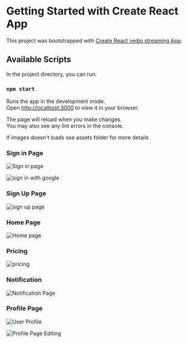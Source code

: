 # Getting Started with Create React App

This project was bootstrapped with [Create React vedio streaming App](https://github.com/facebook/create-react-app).

## Available Scripts

In the project directory, you can run:

### `npm start`

Runs the app in the development mode.\
Open [http://localhost:3000](http://localhost:3000) to view it in your browser.

The page will reload when you make changes.\
You may also see any lint errors in the console.

If images doesn't loads see assets folder for more details

### Sign in Page

![Sign in page](D:\vedioapp\client\src\assests\signin.jpg)<br/>

![sign in with google](D:\vedioapp\client\src\assests\signingoogle.jpg)

### Sign Up Page

![sign up page](D:/vedioapp/client/src/assests/signup.jpg)

### Home Page

![Home page](D:\vedioapp\client\src\assests\home.jpg)

### Pricing

![pricing](D:\vedioapp\client\src\assests\profile.jpg)

### Notification

![Notification Page](D:\vedioapp\client\src\assests\notifications.jpg)

### Profile Page

![User Profile](D:\vedioapp\client\src\assests\profile.jpg)<br/>

![Profile Page Editing](D:\vedioapp\client\src\assests\editprofile.jpg)
